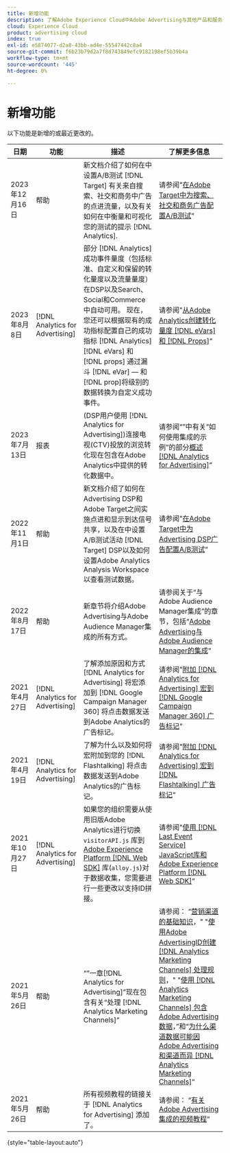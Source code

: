 ```yaml
---
title: 新增功能
description: 了解Adobe Experience Cloud中Adobe Advertising与其他产品和服务之间的集成更新。
cloud: Experience Cloud
product: advertising cloud
index: true
exl-id: e5874077-d2a8-43bb-ad4e-55547442c8a4
source-git-commit: f6b23b79d2a7f8d743849efc9182198ef5b39b4a
workflow-type: tm+mt
source-wordcount: '445'
ht-degree: 0%

---
```


# 新增功能

以下功能是新增的或最近更改的。

| 日期 | 功能 | 描述 | 了解更多信息 |
| ---- | ------- | ----------- | -------------------- |
| 2023年12月16日 | 帮助 | 新文档介绍了如何在中设置A/B测试 [!DNL Target] 有关来自搜索、社交和商务中广告的点进流量，以及有关如何在中衡量和可视化您的测试的提示 [!DNL Analytics]. | 请参阅&quot;[在Adobe Target中为搜索、社交和商务广告配置A/B测试](/help/integrations/target/ab-tests-search.md)“ |
| 2023年8月8日 | [!DNL Analytics for Advertising] | 部分 [!DNL Analytics] 成功事件量度（包括标准、自定义和保留的转化量度以及流量量度）在DSP以及Search、Social和Commerce中自动可用。 现在，您还可以根据现有的成功指标配置自己的成功指标 [!DNL Analytics] [!DNL eVars] 和 [!DNL props] 通过漏斗 [!DNL eVar] — 和 [!DNL prop]将级别的数据转换为自定义成功事件。 | 请参阅&quot;[从Adobe Analytics创建转化量度 [!DNL eVars] 和 [!DNL Props]](/help/integrations/analytics/conversion-metrics-from-evars.md)“ |
| 2023年7月13日 | 报表 | (DSP用户使用 [!DNL Analytics for Advertising])连接电视(CTV)投放的浏览转化现在包含在Adobe Analytics中提供的转化数据中。 | 请参阅“”中有关“如何使用集成的示例”的部分[概述 [!DNL Analytics for Advertising]](/help/integrations/analytics/overview.md#integration-examples)“ |
| 2022年11月1日 | 帮助 | 新文档介绍了如何在Advertising DSP和Adobe Target之间实施点进和显示到达信号共享，以及在中设置A/B测试活动 [!DNL Target] DSP以及如何设置Adobe Analytics Analysis Workspace以查看测试数据。 | 请参阅&quot;[在Adobe Target中为Advertising DSP广告配置A/B测试](/help/integrations/target/ab-tests-dsp.md)“ |
| 2022年8月17日 | 帮助 | 新章节将介绍Adobe Advertising与Adobe Audience Manager集成的所有方式。 | 请参阅关于“与Adobe Audience Manager集成”的章节，包括“[Adobe Advertising与Adobe Audience Manager的集成](/help/integrations/audience-manager/overview.md)“ |
| 2021年4月27日 | [!DNL Analytics for Advertising] | 了解添加原因和方式 [!DNL Analytics for Advertising] 将宏添加到 [!DNL Google Campaign Manager 360] 将点击数据发送到Adobe Analytics的广告标记。 | 请参阅&quot;[附加 [!DNL Analytics for Advertising] 宏到 [!DNL Google Campaign Manager 360] 广告标记](/help/integrations/analytics/macros-google-campaign-manager.md)“ |
| 2021年4月19日 | [!DNL Analytics for Advertising] | 了解为什么以及如何将宏附加到您的 [!DNL Flashtalking] 将点击数据发送到Adobe Analytics的广告标记。 | 请参阅&quot;[附加 [!DNL Analytics for Advertising] 宏到 [!DNL Flashtalking] 广告标记](/help/integrations/analytics/macros-flashtalking.md)“ |
| 2021年10月27日 | [!DNL Analytics for Advertising] | 如果您的组织需要从使用旧版Adobe Analytics进行切换 `visitorAPI.js` 库到 [Adobe Experience Platform [!DNL Web SDK]](https://experienceleague.adobe.com/docs/experience-platform/edge/home.html) 库(`alloy.js`)对于数据收集，您需要进行一些更改以支持ID拼接。 | 请参阅&quot;[使用 [!DNL Last Event Service] JavaScript库和Adobe Experience Platform [!DNL Web SDK]](/help/integrations/analytics/web-sdk.md)“ |
| 2021年5月26日 | 帮助 | “”一章[!DNL Analytics for Advertising]”现在包含有关“处理 [!DNL Analytics Marketing Channels]“ | 请参阅： “[营销渠道的基础知识](/help/integrations/analytics/marketing-channels/mc-overview.md)，&quot; &quot;[使用Adobe AdvertisingID创建 [!DNL Analytics Marketing Channels] 处理规则](/help/integrations/analytics/marketing-channels/mc-ids.md)，&quot; &quot;[使用 [!DNL Analytics Marketing Channels] 包含Adobe Advertising数据](/help/integrations/analytics/marketing-channels/mc-ac-data.md)，”和“[为什么渠道数据可能因Adobe Advertising和渠道而异 [!DNL Analytics Marketing Channels]](/help/integrations/analytics/marketing-channels/mc-data-variances.md)“ |
| 2021年5月26日 | 帮助 | 所有视频教程的链接关于 [!DNL Analytics for Advertising] 添加了。 | 请参阅： “[有关Adobe Advertising集成的视频教程](https://experienceleague.adobe.com/docs/advertising-learn/tutorials/overview.html)“ |

{style="table-layout:auto"}

<!-- At some point, just make this an overview page instead?

Adobe Advertising is integrated with the following Adobe Experience Cloud products:

* [Adobe Analytics](/help/integrations/analytics/overview.md)

* Adobe Audience Manager

* Adobe Campaign (Adobe Advertising Search only)

 -->
